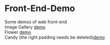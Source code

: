 # Front-End-Demo
Some demos of web front-end<br>
Image Gallery [demo]( https://fujennifer.github.io/Front-End-Demo/bsbasic.html)<br>
Flower [demo](https://fujennifer.github.io/Front-End-Demo/pattern.html)<br>
Candy (the right padding needs be deleted)[demo](https://fujennifer.github.io/Front-End-Demo/candy.html)
